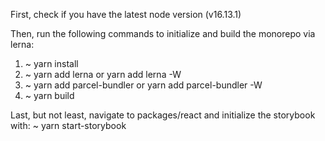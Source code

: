 First, check if you have the latest node version (v16.13.1)

Then, run the following commands to initialize and build the monorepo via lerna:

1. ~ yarn install
2. ~ yarn add lerna or yarn add lerna -W
3. ~ yarn add parcel-bundler or yarn add parcel-bundler -W
4. ~ yarn build

Last, but not least, navigate to packages/react and initialize the storybook with:
~ yarn start-storybook
